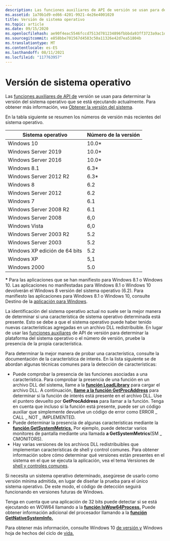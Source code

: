 ```yaml
---
description: Las funciones auxiliares de API de versión se usan para determinar la versión del sistema operativo que se está ejecutando actualmente. Para obtener más información, vea Obtener la versión del sistema.
ms.assetid: 1a70b1d9-ed66-4201-9921-4e26e4001020
title: Versión de sistema operativo
ms.topic: article
ms.date: 09/15/2020
ms.openlocfilehash: ae90f4eac5546fccd7513d781234896fbbbda93ff3723a9ac1db438321ecf214
ms.sourcegitcommit: e858bbe701567d4583c50a11326e42d7ea51804b
ms.translationtype: MT
ms.contentlocale: es-ES
ms.lasthandoff: 08/11/2021
ms.locfileid: "117763957"
---
```

# <a name="operating-system-version"></a>Versión de sistema operativo

Las [funciones auxiliares de API de](version-helper-apis.md) versión se usan para determinar la versión del sistema operativo que se está ejecutando actualmente. Para obtener más información, vea [Obtener la versión del sistema](getting-the-system-version.md).

En la tabla siguiente se resumen los números de versión más recientes del sistema operativo.

| Sistema operativo | Número de la versión |
|------------------|----------------|
| Windows 10       | 10.0\*         |
| Windows Server 2019 | 10.0\*      |
| Windows Server 2016 | 10.0\*      |
| Windows 8.1      | 6.3\*          |
| Windows Server 2012 R2 | 6.3\*    |
| Windows 8        | 6.2            |
| Windows Server 2012 | 6.2         |
| Windows 7        | 6.1            |
| Windows Server 2008 R2 | 6.1      |
| Windows Server 2008 | 6,0         |
| Windows Vista    | 6,0            |
| Windows Server 2003 R2 | 5.2      |
| Windows Server 2003 | 5.2         |
| Windows XP edición de 64 bits | 5.2   |
| Windows XP | 5,1                  |
| Windows 2000     | 5.0            |

**\*** Para las aplicaciones que se han manifiesto para Windows 8.1 o Windows 10. Las aplicaciones no manifestadas para Windows 8.1 o Windows 10 devolverán el Windows 8 versión del sistema operativo (6.2). Para manifiesto las aplicaciones para Windows 8.1 o Windows 10, consulte Destino de la [aplicación para Windows](targeting-your-application-at-windows-8-1.md).<br/>

La identificación del sistema operativo actual no suele ser la mejor manera de determinar si una característica de sistema operativo determinada está presente. Esto se debe a que el sistema operativo puede haber tenido nuevas características agregadas en un archivo DLL redistribuible. En lugar de usar las [funciones auxiliares](version-helper-apis.md) de API de versión para determinar la plataforma del sistema operativo o el número de versión, pruebe la presencia de la propia característica.

Para determinar la mejor manera de probar una característica, consulte la documentación de la característica de interés. En la lista siguiente se de abordan algunas técnicas comunes para la detección de características:

- Puede comprobar la presencia de las funciones asociadas a una característica. Para comprobar la presencia de una función en un archivo DLL del sistema, llame a la [**función LoadLibrary**](/windows/desktop/api/libloaderapi/nf-libloaderapi-loadlibrarya) para cargar el archivo DLL. A continuación, [**llame a la función GetProcAddress**](/windows/desktop/api/libloaderapi/nf-libloaderapi-getprocaddress) para determinar si la función de interés está presente en el archivo DLL. Use el puntero devuelto por **GetProcAddress** para llamar a la función. Tenga en cuenta que incluso si la función está presente, puede ser un código auxiliar que simplemente devuelve un código de error como ERROR \_ CALL \_ NOT \_ IMPLEMENTED.
- Puede determinar la presencia de algunas características mediante la [**función GetSystemMetrics.**](/windows/desktop/api/winuser/nf-winuser-getsystemmetrics) Por ejemplo, puede detectar varios monitores de pantalla mediante una llamada **a GetSystemMetrics**(SM \_ CMONITORS).
- Hay varias versiones de los archivos DLL redistribuibles que implementan características de shell y control comunes. Para obtener información sobre cómo determinar qué versiones están presentes en el sistema en el que se ejecuta la aplicación, vea el tema Versiones de [shell y controles comunes](/previous-versions/windows/desktop/legacy/bb776779(v=vs.85)).

Si necesita un sistema operativo determinado, asegúrese de usarlo como versión mínima admitida, en lugar de diseñar la prueba para el único sistema operativo. De este modo, el código de detección seguirá funcionando en versiones futuras de Windows.

Tenga en cuenta que una aplicación de 32 bits puede detectar si se está ejecutando en WOW64 llamando a la [**función IsWow64Process.**](/windows/desktop/api/wow64apiset/nf-wow64apiset-iswow64process) Puede obtener información adicional del procesador llamando a la [**función GetNativeSystemInfo.**](/windows/win32/api/sysinfoapi/nf-sysinfoapi-getnativesysteminfo)

Para obtener más información, consulte Windows 10 [de versión y](/windows/release-information/) Windows hoja de hechos del ciclo de [vida.](https://support.microsoft.com/help/13853/windows-lifecycle-fact-sheet)

